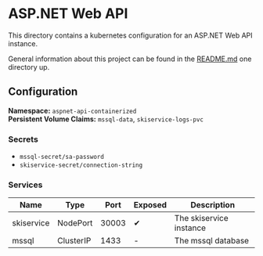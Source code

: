 # ASP.NET Web API

This directory contains a kubernetes configuration for an ASP.NET Web API instance.

General information about this project can be found in the [README.md](../README.md) one directory up.

## Configuration

**Namespace:**
`aspnet-api-containerized`<br>
**Persistent Volume Claims:** 
`mssql-data`, `skiservice-logs-pvc`<br>

### Secrets

- `mssql-secret/sa-password`
- `skiservice-secret/connection-string`

### Services

| Name       | Type      | Port  | Exposed | Description             |
|------------|-----------|-------|---------|-------------------------|
| skiservice | NodePort  | 30003 | ✔       | The skiservice instance |
| mssql      | ClusterIP | 1433  | -       | The mssql database      |